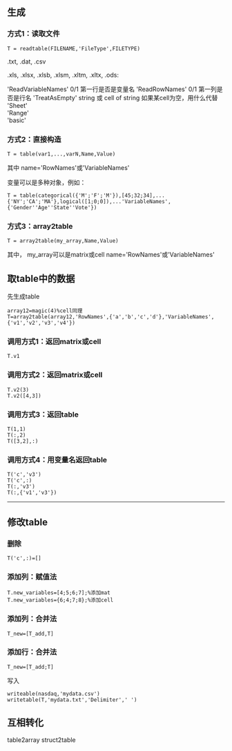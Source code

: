 ## 生成
### 方式1：读取文件
```
T = readtable(FILENAME,'FileType',FILETYPE)
```

 .txt, .dat, .csv

.xls, .xlsx, .xlsb, .xlsm, .xltm, .xltx, .ods:

'ReadVariableNames'     0/1  第一行是否是变量名
 'ReadRowNames'    0/1 第一列是否是行名
 'TreatAsEmpty'   string 或 cell of string 如果某cell为空，用什么代替
'Sheet'      
'Range'   
 'basic'

### 方式2：直接构造
```
T = table(var1,...,varN,Name,Value)
```
其中
name='RowNames'或'VariableNames'

变量可以是多种对象，例如：
```
T = table(categorical({'M';'F';'M'}),[45;32;34],... {'NY';'CA';'MA'},logical([1;0;0]),...'VariableNames',{'Gender''Age''State''Vote'})
```
### 方式3：array2table
```
T = array2table(my_array,Name,Value)
```

其中，
my_array可以是matrix或cell
name='RowNames'或'VariableNames'

## 取table中的数据

先生成table
```
array12=magic(4)%cell同理
T=array2table(array12,'RowNames',{'a','b','c','d'},'VariableNames',{'v1','v2','v3','v4'})
```
### 调用方式1：返回matrix或cell
```
T.v1
```

### 调用方式2：返回matrix或cell
```
T.v2(3)
T.v2([4,3])
```

### 调用方式3：返回table
```
T(1,1)
T(:,2)
T([3,2],:)
```

### 调用方式4：用变量名返回table
```
T('c','v3')
T('c',:)
T(:,'v3')
T(:,{'v1','v3'})
```
---
## 修改table
### 删除
```
T('c',:)=[]
```

### 添加列：赋值法
```
T.new_variables=[4;5;6;7];%添加mat
T.new_variables={6;4;7;8};%添加cell
```

### 添加列：合并法
```
T_new=[T_add,T]
```

### 添加行：合并法
```
T_new=[T_add;T]
```
写入
```
writeable(nasdaq,'mydata.csv')  
writetable(T,'mydata.txt','Delimiter',' ')
```

## 互相转化
table2array
struct2table
